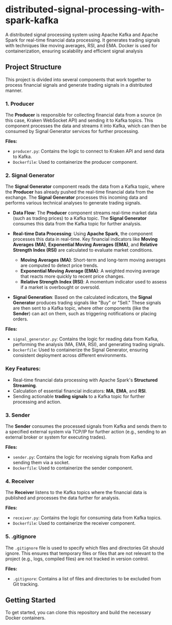 # distributed-signal-processing-with-spark-kafka
A distributed signal processing system using Apache Kafka and Apache Spark for real-time financial data processing. It generates trading signals with techniques like moving averages, RSI, and EMA. Docker is used for containerization, ensuring scalability and efficient signal analysis

## Project Structure

This project is divided into several components that work together to process financial signals and generate trading signals in a distributed manner.

### 1. **Producer**

The **Producer** is responsible for collecting financial data from a source (in this case, Kraken WebSocket API) and sending it to Kafka topics. This component processes the data and streams it into Kafka, which can then be consumed by Signal Generator services for further processing.

**Files:**
- `producer.py`: Contains the logic to connect to Kraken API and send data to Kafka.
- `Dockerfile`: Used to containerize the producer component.

### 2. **Signal Generator**

The **Signal Generator** component reads the data from a Kafka topic, where the **Producer** has already pushed the real-time financial data from the exchange. The **Signal Generator** processes this incoming data and performs various technical analyses to generate trading signals.

- **Data Flow**: The **Producer** component streams real-time market data (such as trading prices) to a Kafka topic. The **Signal Generator** consumes this data from the Kafka topic for further analysis.
- **Real-time Data Processing**: Using **Apache Spark**, the component processes this data in real-time. Key financial indicators like **Moving Averages (MA)**, **Exponential Moving Averages (EMA)**, and **Relative Strength Index (RSI)** are calculated to evaluate market conditions.
  
  - **Moving Averages (MA)**: Short-term and long-term moving averages are computed to detect price trends.
  - **Exponential Moving Average (EMA)**: A weighted moving average that reacts more quickly to recent price changes.
  - **Relative Strength Index (RSI)**: A momentum indicator used to assess if a market is overbought or oversold.

- **Signal Generation**: Based on the calculated indicators, the **Signal Generator** produces trading signals like "Buy" or "Sell." These signals are then sent to a Kafka topic, where other components (like the **Sender**) can act on them, such as triggering notifications or placing orders.

**Files:**
- `signal_generator.py`: Contains the logic for reading data from Kafka, performing the analysis (MA, EMA, RSI), and generating trading signals.
- `Dockerfile`: Used to containerize the Signal Generator, ensuring consistent deployment across different environments.

### Key Features:
- Real-time financial data processing with Apache Spark's **Structured Streaming**.
- Calculation of essential financial indicators: **MA**, **EMA**, and **RSI**.
- Sending actionable **trading signals** to a Kafka topic for further processing and action.

### 3. **Sender**

The **Sender** consumes the processed signals from Kafka and sends them to a specified external system via TCP/IP for further action (e.g., sending to an external broker or system for executing trades).

**Files:**
- `sender.py`: Contains the logic for receiving signals from Kafka and sending them via a socket.
- `Dockerfile`: Used to containerize the sender component.

### 4. **Receiver**

The **Receiver** listens to the Kafka topics where the financial data is published and processes the data further for analysis.

**Files:**
- `receiver.py`: Contains the logic for consuming data from Kafka topics.
- `Dockerfile`: Used to containerize the receiver component.

### 5. **.gitignore**

The `.gitignore` file is used to specify which files and directories Git should ignore. This ensures that temporary files or files that are not relevant to the project (e.g., logs, compiled files) are not tracked in version control.

**Files:**
- `.gitignore`: Contains a list of files and directories to be excluded from Git tracking.

## Getting Started

To get started, you can clone this repository and build the necessary Docker containers.
